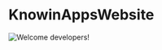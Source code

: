 # KnowinAppsWebsite

![Welcome developers!](https://user-images.githubusercontent.com/87503170/146984727-2f736495-1c1a-4fb7-b24d-e3d82d7e0d4f.png)


